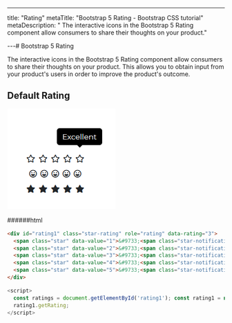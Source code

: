 ---
title: "Rating"
metaTitle: "Bootstrap 5 Rating - Bootstrap CSS tutorial"
metaDescription: "
The interactive icons in the Bootstrap 5 Rating component allow consumers to share their thoughts on your product."

---# Bootstrap 5 Rating

The interactive icons in the Bootstrap 5 Rating component allow consumers to share their thoughts on your product. This allows you to obtain input from your product's users in order to improve the product's outcome.

## Default Rating

![Bootstrap Rating Default](./images/rating.png)

######html

```html
<div id="rating1" class="star-rating" role="rating" data-rating="3">
  <span class="star" data-value="1">&#9733;<span class="star-notification">Abysmal</span></span>
  <span class="star" data-value="2">&#9733;<span class="star-notification">Bad</span></span>
  <span class="star" data-value="3">&#9733;<span class="star-notification">Ok</span></span>
  <span class="star" data-value="4">&#9733;<span class="star-notification">Good</span></span>
  <span class="star" data-value="5">&#9733;<span class="star-notification">Excellent</span></span>
</div>
```

```js
<script>
  const ratings = document.getElementById('rating1'); const rating1 = new CDB.Rating(ratings);
  rating1.getRating;
</script>
```
